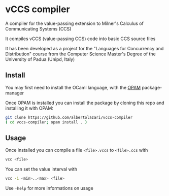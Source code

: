 # vCCS compiler
A compiler for the value-passing extension to Milner's Calculus of Communicating Systems (CCS)

It compiles vCCS (value-passing CCS) code into basic CCS source files

It has been developed as a project for the "Languages for Concurrency and Distribution" course from the Computer Science Master's Degree of the University of Padua (Unipd, Italy)

## Install
You may first need to install the OCaml language, with the [OPAM](https://opam.ocaml.org/) package-manager

Once OPAM is installed you can install the package by cloning this repo and installing it with OPAM:
```bash
git clone https://github.com/albertolazari/vccs-compiler
( cd vccs-compiler; opam install . )
```

## Usage
Once installed you can compile a file `<file>.vccs` to `<file>.ccs` with
```bash
vcc <file>
```

You can set the value interval with
```bash
vcc -i <min>..<max> <file>
```

Use `-help` for more informations on usage
